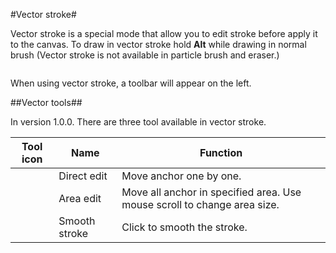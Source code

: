 #Vector stroke#

Vector stroke is a special mode that allow you to edit stroke before apply it to the canvas. To draw in vector stroke hold **Alt** while drawing in normal brush (Vector stroke is not available in particle brush and eraser.)

![]()

When using vector stroke, a toolbar will appear on the left.

##Vector tools##

In version 1.0.0. There are three tool available in vector stroke.

| Tool icon | Name | Function |
| ----------- | ----------- | ------ |
| ![]() | Direct edit | Move anchor one by one. |
| ![]() | Area edit | Move all anchor in specified area. Use mouse scroll to change area size. |
| ![]() | Smooth stroke | Click to smooth the stroke. | 
